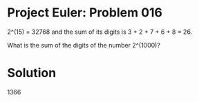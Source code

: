 Project Euler: Problem 016
============================
2^(15) = 32768 and the sum of its digits is 3 + 2 + 7 + 6 + 8 = 26.

What is the sum of the digits of the number 2^(1000)?


Solution
============================
1366
